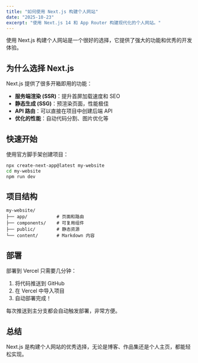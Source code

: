 ```yaml
---
title: "如何使用 Next.js 构建个人网站"
date: "2025-10-23"
excerpt: "使用 Next.js 14 和 App Router 构建现代化的个人网站。"
---
```


使用 Next.js 构建个人网站是一个很好的选择，它提供了强大的功能和优秀的开发体验。

## 为什么选择 Next.js

Next.js 提供了很多开箱即用的功能：

- **服务端渲染 (SSR)**：提升首屏加载速度和 SEO
- **静态生成 (SSG)**：预渲染页面，性能极佳
- **API 路由**：可以直接在项目中创建后端 API
- **优化的性能**：自动代码分割、图片优化等

## 快速开始

使用官方脚手架创建项目：

```bash
npx create-next-app@latest my-website
cd my-website
npm run dev
```

## 项目结构

```
my-website/
├── app/           # 页面和路由
├── components/    # 可复用组件
├── public/        # 静态资源
└── content/       # Markdown 内容
```

## 部署

部署到 Vercel 只需要几分钟：

1. 将代码推送到 GitHub
2. 在 Vercel 中导入项目
3. 自动部署完成！

每次推送到主分支都会自动触发部署，非常方便。

## 总结

Next.js 是构建个人网站的优秀选择，无论是博客、作品集还是个人主页，都能轻松实现。
